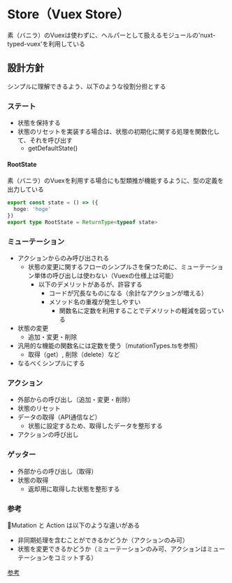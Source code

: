# Store（Vuex Store）

素（バニラ）のVuexは使わずに、ヘルパーとして扱えるモジュールの'nuxt-typed-vuex'を利用している

## 設計方針

シンプルに理解できるよう、以下のような役割分担とする

### ステート

- 状態を保持する
- 状態のリセットを実装する場合は、状態の初期化に関する処理を関数化して、それを呼び出す
  - getDefaultState()

#### RootState

素（バニラ）のVuexを利用する場合にも型類推が機能するように、型の定義を出力している

```TypeScript
export const state = () => ({
  hoge: 'hoge'
})
export type RootState = ReturnType<typeof state>
```

### ミューテーション

- アクションからのみ呼び出される
  - 状態の変更に関するフローのシンプルさを保つために、ミューテーション単体の呼び出しは使わない（Vuexの仕様上は可能）
    - 以下のデメリットがあるが、許容する
      - コードが冗長なものになる（余計なアクションが増える）
      - メソッド名の重複が発生しやすい
        - 関数名に定数を利用することでデメリットの軽減を図っている
- 状態の変更
  - 追加・変更・削除
- 汎用的な機能の関数名には定数を使う（mutationTypes.tsを参照）
  - 取得（get）, 削除（delete）など
- なるべくシンプルにする

### アクション

- 外部からの呼び出し（追加・変更・削除）
- 状態のリセット
- データの取得（API通信など）
  - 状態に設定するため、取得したデータを整形する
- アクションの呼び出し

### ゲッター

- 外部からの呼び出し（取得）
- 状態の取得
  - 返却用に取得した状態を整形する

### 参考

Mutation と Action は以下のような違いがある

- 非同期処理を含むことができるかどうか（アクションのみ可）
- 状態を変更できるかどうか（ミューテーションのみ可、アクションはミューテーションをコミットする）

[参考](https://vuex.vuejs.org/ja/guide/actions.html)
